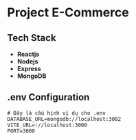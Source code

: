 # Project E-Commerce

## Tech Stack

- **Reactjs**
- **Nodejs**
- **Express**
- **MongoDB**

## .env Configuration

```env
# Đây là cấu hình ví dụ cho .env
DATABASE_URL=mongodb://localhost:3002
VITE_URL=://localhost:3000
PORT=3000

